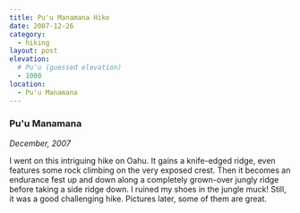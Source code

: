 ```yaml
---
title: Pu'u Manamana Hike
date: 2007-12-26
category:
  - hiking
layout: post
elevation:
  # Pu'u (guessed elevation)
  - 1000
location:
  - Pu'u Manamana
---
```


### Pu'u Manamana
_December, 2007_

I went on this intriguing hike on Oahu. It gains a knife-edged ridge, even
features some rock climbing on the very exposed crest. Then it becomes an
endurance fest up and down along a completely grown-over jungly ridge before
taking a side ridge down. I ruined my shoes in the jungle muck! Still, it was a
good challenging hike. Pictures later, some of them are great.
